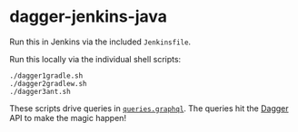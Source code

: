 # dagger-jenkins-java
Run this in Jenkins via the included `Jenkinsfile`.

Run this locally via the individual shell scripts:
```
./dagger1gradle.sh
./dagger2gradlew.sh
./dagger3ant.sh
```

These scripts drive queries in [`queries.graphql`](./queries.graphql).
The queries hit the [Dagger](dagger.io) API to make the magic happen!
